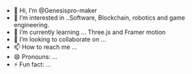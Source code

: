 - 👋 Hi, I’m @Genesispro-maker
- 👀 I’m interested in ..Software, Blockchain, robotics and game engineering.
- 🌱 I’m currently learning ... Three.js and Framer motion 
- 💞️ I’m looking to collaborate on ...
- 📫 How to reach me ...
- 😄 Pronouns: ...
- ⚡ Fun fact: ...

<!---
Genesispro-maker/Genesispro-maker is a ✨ special ✨ repository because its `README.md` (this file) appears on your GitHub profile.
You can click the Preview link to take a look at your changes.
--->
